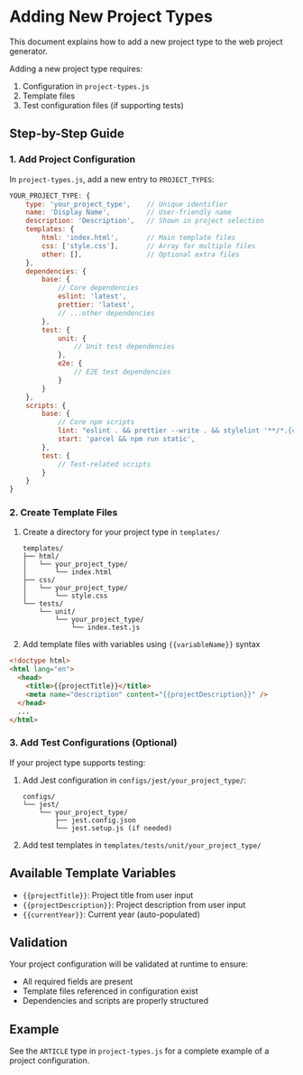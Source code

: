 # Adding New Project Types

This document explains how to add a new project type to the web project generator.

Adding a new project type requires:

1. Configuration in `project-types.js`
2. Template files
3. Test configuration files (if supporting tests)

## Step-by-Step Guide

### 1. Add Project Configuration

In `project-types.js`, add a new entry to `PROJECT_TYPES`:

```javascript
YOUR_PROJECT_TYPE: {
    type: 'your_project_type',    // Unique identifier
    name: 'Display Name',         // User-friendly name
    description: 'Description',   // Shown in project selection
    templates: {
        html: 'index.html',       // Main template files
        css: ['style.css'],       // Array for multiple files
        other: [],                // Optional extra files
    },
    dependencies: {
        base: {
            // Core dependencies
            eslint: 'latest',
            prettier: 'latest',
            // ...other dependencies
        },
        test: {
            unit: {
                // Unit test dependencies
            },
            e2e: {
                // E2E test dependencies
            }
        }
    },
    scripts: {
        base: {
            // Core npm scripts
            lint: "eslint . && prettier --write . && stylelint '**/*.{css,scss}'",
            start: 'parcel && npm run static',
        },
        test: {
            // Test-related scripts
        }
    }
}
```

### 2. Create Template Files

1. Create a directory for your project type in `templates/`

   ```text
   templates/
   ├── html/
   │   └── your_project_type/
   │       └── index.html
   ├── css/
   │   └── your_project_type/
   │       └── style.css
   └── tests/
       └── unit/
           └── your_project_type/
               └── index.test.js
   ```

2. Add template files with variables using `{{variableName}}` syntax

```html
<!doctype html>
<html lang="en">
  <head>
    <title>{{projectTitle}}</title>
    <meta name="description" content="{{projectDescription}}" />
  </head>
  ...
</html>
```

### 3. Add Test Configurations (Optional)

If your project type supports testing:

1. Add Jest configuration in `configs/jest/your_project_type/`:

   ```text
   configs/
   └── jest/
       └── your_project_type/
           ├── jest.config.json
           └── jest.setup.js (if needed)
   ```

2. Add test templates in `templates/tests/unit/your_project_type/`

## Available Template Variables

- `{{projectTitle}}`: Project title from user input
- `{{projectDescription}}`: Project description from user input
- `{{currentYear}}`: Current year (auto-populated)

## Validation

Your project configuration will be validated at runtime to ensure:

- All required fields are present
- Template files referenced in configuration exist
- Dependencies and scripts are properly structured

## Example

See the `ARTICLE` type in `project-types.js` for a complete example of a project configuration.
